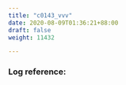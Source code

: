 ```yaml
---
title: "c0143_vvv"
date: 2020-08-09T01:36:21+88:00
draft: false
weight: 11432

---
```


### Log reference: <no value>

```
